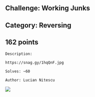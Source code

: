 Challenge: Working Junks
----------------------------------------
Category: Reversing
----------------------------------------
162 points 
----------------------------------------

```
Description:

https://snag.gy/1hqQnF.jpg

Solves: ~60

Author: Lucian Nitescu

```


<img src="../Files/hint.PNG">
